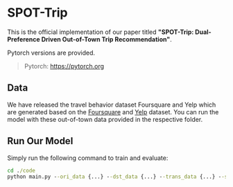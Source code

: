# SPOT-Trip

This is the official implementation of our paper titled **"SPOT-Trip: Dual-Preference Driven Out-of-Town Trip Recommendation"**.

Pytorch versions are provided.

> Pytorch: https://pytorch.org

## Data

We have released the travel behavior dataset Foursquare and Yelp which are generated based on the [Foursquare](https://sites.google.com/site/yangdingqi/home/foursquaredataset) and [Yelp](https://www.yelp.com.tw/dataset) dataset. You can run the model with these out-of-town data provided in the respective folder.


## Run Our Model

Simply run the following command to train and evaluate:
```cmd
cd ./code
python main.py --ori_data {...} --dst_data {...} --trans_data {...} --save_path {...} --model SPOT-Trip --mode train --kg --train_trans --ode --s_infer
```
